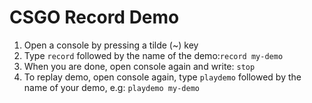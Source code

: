 # CSGO Record Demo

1. Open a console by pressing a tilde (~) key
2. Type ```record``` followed by the name of the demo:```record my-demo```
3. When you are done, open console again and write: ```stop```
4. To replay demo, open console again, type ```playdemo``` followed by the name of your demo, e.g: ```playdemo my-demo```
